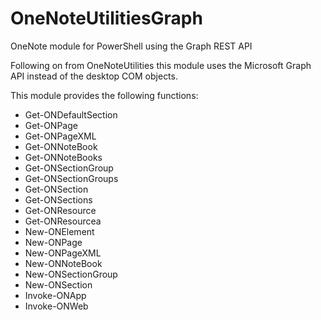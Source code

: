 # OneNoteUtilitiesGraph
OneNote module for PowerShell using the Graph REST API

Following on from OneNoteUtilities this module uses the Microsoft Graph API instead of the desktop COM objects.

This module provides the following functions:

* Get-ONDefaultSection
* Get-ONPage
* Get-ONPageXML
* Get-ONNoteBook
* Get-ONNoteBooks
* Get-ONSectionGroup
* Get-ONSectionGroups
* Get-ONSection
* Get-ONSections
* Get-ONResource
* Get-ONResourcea
* New-ONElement
* New-ONPage
* New-ONPageXML
* New-ONNoteBook
* New-ONSectionGroup
* New-ONSection
* Invoke-ONApp
* Invoke-ONWeb

